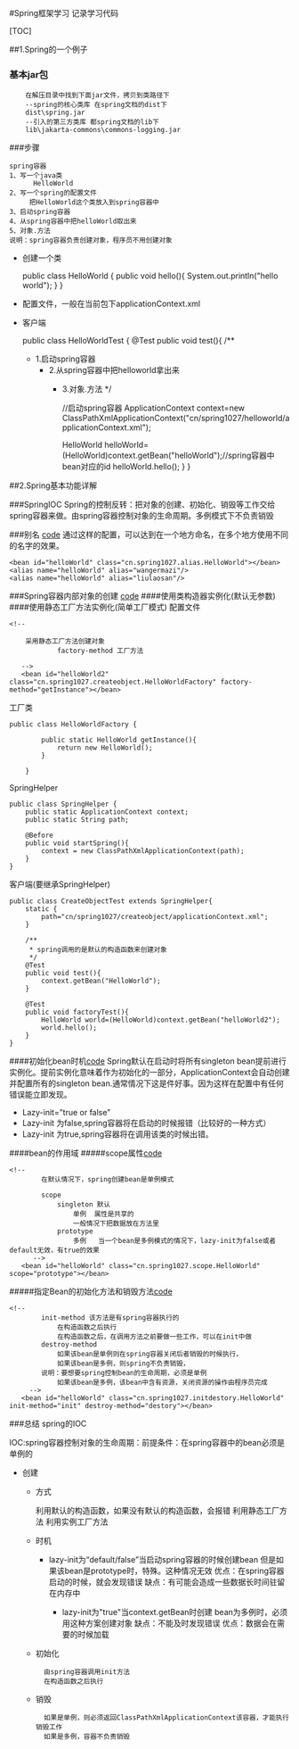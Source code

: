 #Spring框架学习
记录学习代码


[TOC]


[1]:https://github.com/xxxgitone/springCode/tree/master/src/cn/spring1027/alias
[2]:https://github.com/xxxgitone/springCode/tree/master/src/cn/spring1027/createobject
[3]:https://github.com/xxxgitone/springCode/tree/master/src/cn/spring1027/createobject/when
[4]:https://github.com/xxxgitone/springCode/tree/master/src/cn/spring1027/scope
[5]:https://github.com/xxxgitone/springCode/tree/master/src/cn/spring1027/initdestory
##1.Spring的一个例子

### 基本jar包

		在解压目录中找到下面jar文件，拷贝到类路径下 
		--spring的核心类库 在spring文档的dist下 
		dist\spring.jar
		--引入的第三方类库 都spring文档的lib下
		lib\jakarta-commons\commons-logging.jar

###步骤

	spring容器
	1、写一个java类
	      HelloWorld
	2、写一个spring的配置文件
	     把HelloWorld这个类放入到spring容器中
	3、启动spring容器
	4、从spring容器中把helloWorld取出来
	5、对象.方法
	说明：spring容器负责创建对象，程序员不用创建对象

*    创建一个类

     	public class HelloWorld {
     		public void hello(){
     			System.out.println("hello world");
     		}
     	}

*    配置文件，一般在当前包下applicationContext.xml

     	<?xml version="1.0" encoding="UTF-8"?>
     	<beans xmlns="http://www.springframework.org/schema/beans"
     	       xmlns:xsi="http://www.w3.org/2001/XMLSchema-instance"
     	       xsi:schemaLocation="http://www.springframework.org/schema/beans
     	           http://www.springframework.org/schema/beans/spring-beans-2.5.xsd">
     	   <!-- 
     	   		beans
     	   		   把一个类放入到spring容器中，该类就称为bean
     	    -->
     	    <!-- 
     	    	一个bean就代表一个类
     	    	  id就是唯一标识符
     	     -->
     	   <bean id="helloWorld" class="cn.spring1027.helloworld.HelloWorld"></bean>
     	</beans>

*    客户端

     	public class HelloWorldTest {
     		@Test
     		public void test(){
     			/**
     *    1.启动spring容器
          *    2.从spring容器中把helloworld拿出来
               *  3.对象.方法
                   */

                  //启动spring容器
                  ApplicationContext context=new ClassPathXmlApplicationContext("cn/spring1027/helloworld/applicationContext.xml");

                  HelloWorld helloWorld=(HelloWorld)context.getBean("helloWorld");//spring容器中bean对应的id
                  helloWorld.hello();
                  }
                  }

##2.Spring基本功能详解

###SpringIOC
Spring的控制反转：把对象的创建、初始化、销毁等工作交给spring容器来做。由spring容器控制对象的生命周期。多例模式下不负责销毁

###别名 	[code][1]
通过这样的配置，可以达到在一个地方命名，在多个地方使用不同的名字的效果。

	<bean id="helloWorld" class="cn.spring1027.alias.HelloWorld"></bean>
	<alias name="helloWorld" alias="wangermazi"/>
	<alias name="helloWorld" alias="liulaosan"/>

###Spring容器内部对象的创建 [code][2]
####使用类构造器实例化(默认无参数)
	<!--在这个配置文件中spring要用默认的构造函数为HelloWorld创建对象  -->
	<bean id="helloWorld" class="cn.spring1027.createobject.HelloWorld"></bean>
####使用静态工厂方法实例化(简单工厂模式)
配置文件

	<!-- 

	   	采用静态工厂方法创建对象 
	   			factory-method 工厂方法
	   
	   -->
	   <bean id="helloWorld2" class="cn.spring1027.createobject.HelloWorldFactory" factory-method="getInstance"></bean>


工厂类

	public class HelloWorldFactory {

			public static HelloWorld getInstance(){
				return new HelloWorld();
			}
			
		}   
SpringHelper

	public class SpringHelper {
		public static ApplicationContext context;
		public static String path;
		
		@Before
		public void startSpring(){
			context = new ClassPathXmlApplicationContext(path);
		}
	}

客户端(要继承SpringHelper)

	public class CreateObjectTest extends SpringHelper{
		static {
			path="cn/spring1027/createobject/applicationContext.xml";
		}
		
		/**
		 * spring调用的是默认的构造函数来创建对象
		 */
		@Test
		public void test(){
			context.getBean("HelloWorld"); 
		}
		
		@Test
		public void factoryTest(){
			HelloWorld world=(HelloWorld)context.getBean("helloWorld2");
			world.hello();
		}
	}

####初始化bean时机[code][3]
Spring默认在启动时将所有singleton bean提前进行实例化。提前实例化意味着作为初始化的一部分，ApplicationContext会自动创建并配置所有的singleton bean.通常情况下这是件好事。因为这样在配置中有任何错误能立即发现。

* Lazy-init=”true or  false”
* Lazy-init 为false,spring容器将在启动的时候报错（比较好的一种方式）
* Lazy-init 为true,spring容器将在调用该类的时候出错。

####bean的作用域
#####scope属性[code][4]

	<!-- 
	     	在默认情况下，spring创建bean是单例模式
	     	
	     	scope
	     		singleton 默认
	     			单例  属性是共享的
	     			一般情况下把数据放在方法里
	     		prototype
	     			多例   当一个bean是多例模式的情况下，lazy-init为false或者default无效，有true的效果
	      -->
	   <bean id="helloWorld" class="cn.spring1027.scope.HelloWorld" scope="prototype"></bean>

#####指定Bean的初始化方法和销毁方法[code][5]

	<!-- 
	 		init-method 该方法是有spring容器执行的
	 			在构造函数之后执行
	 			在构造函数之后，在调用方法之前要做一些工作，可以在init中做
	 		destroy-method
	 			如果该bean是单例则在spring容器关闭后者销毁的时候执行，
	 			如果该bean是多例，则spring不负责销毁，
	 		说明：要想要spring控制bean的生命周期，必须是单例
	 			如果该bean是多例，该bean中含有资源，关闭资源的操作由程序员完成
	 	 -->
	   <bean id="helloWorld" class="cn.spring1027.initdestory.HelloWorld" init-method="init" destroy-method="destory"></bean>

###总结 spring的IOC

  IOC:spring容器控制对象的生命周期：前提条件：在spring容器中的bean必须是单例的

*  创建

   *  方式

      	利用默认的构造函数，如果没有默认的构造函数，会报错
      	利用静态工厂方法
      	利用实例工厂方法

   *  时机

      * lazy-init为“default/false”当启动spring容器的时候创建bean
        	但是如果该bean是prototype时，特殊。这种情况无效
        	优点：在spring容器启动的时候，就会发现错误
        	缺点：有可能会造成一些数据长时间驻留在内存中

        * lazy-init为"true"当context.getBean时创建
          bean为多例时，必须用这种方案创建对象
          缺点：不能及时发现错误
          优点：数据会在需要的时候加载
   *  初始化


			由spring容器调用init方法
			在构造函数之后执行
	
	* 销毁
	
			如果是单例，则必须返回ClassPathXmlApplicationContext该容器，才能执行销毁工作
			如果是多例，容器不负责销毁

​		



​	